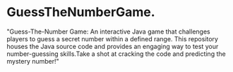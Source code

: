 # GuessTheNumberGame.
"Guess-The-Number Game: An interactive Java game that challenges players to guess a secret number within a defined range. This repository houses the Java source code and provides an engaging way to test your number-guessing skills.Take a shot at cracking the code and predicting the mystery number!"
